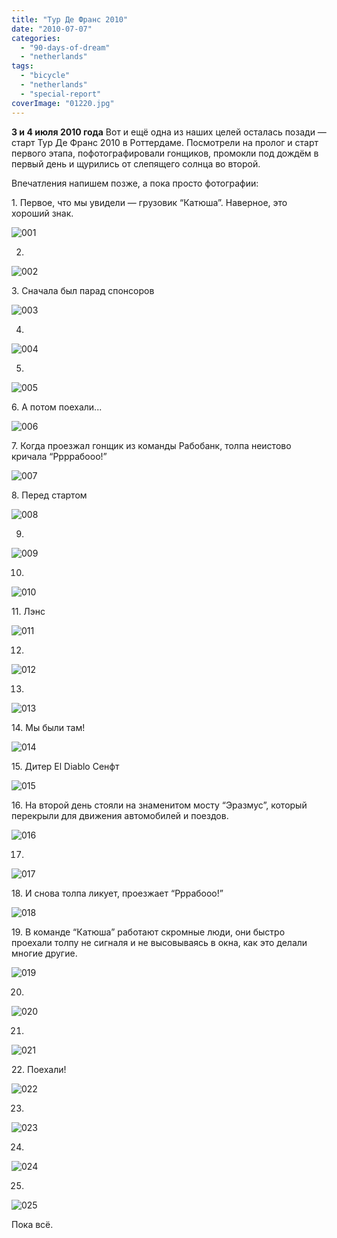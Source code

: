```yaml
---
title: "Тур Де Франс 2010"
date: "2010-07-07"
categories: 
  - "90-days-of-dream"
  - "netherlands"
tags: 
  - "bicycle"
  - "netherlands"
  - "special-report"
coverImage: "01220.jpg"
---
```


**3 и 4 июля 2010 года** Вот и ещё одна из наших целей осталась позади — старт Тур Де Франс 2010 в Роттердаме. Посмотрели на пролог и старт первого этапа, пофотографировали гонщиков, промокли под дождём в первый день и щурились от слепящего солнца во второй.

Впечатления напишем позже, а пока просто фотографии:

1\. Первое, что мы увидели — грузовик “Катюша”. Наверное, это хороший знак.

![001](00122.jpg "001")

2.

![002](00221.jpg "002")

3\. Сначала был парад спонсоров

![003](00320.jpg "003")

4.

![004](00420.jpg "004")

5.

![005](00520.jpg "005")

6\. А потом поехали...

![006](00620.jpg "006")

7\. Когда проезжал гонщик из команды Рабобанк, толпа неистово кричала “Ррррабооо!”

![007](00720.jpg "007")

8\. Перед стартом

![008](00820.jpg "008")

9.

![009](00920.jpg "009")

10.

![010](01018.jpg "010")

11\. Лэнс

![011](01119.jpg "011")

12.

![012](01220.jpg "012")

13.

![013](01322.jpg "013")

14\. Мы были там!

![014](01419.jpg "014")

15\. Дитер El Diablo Сенфт

![015](01520.jpg "015")

16\. На второй день стояли на знаменитом мосту “Эразмус”, который перекрыли для движения автомобилей и поездов.

![016](01620.jpg "016")

17.

![017](01719.jpg "017")

18\. И снова толпа ликует, проезжает “Рррабооо!”

![018](01819.jpg "018")

19\. В команде “Катюша” работают скромные люди, они быстро проехали толпу не сигналя и не высовываясь в окна, как это делали многие другие.

![019](01919.jpg "019")

20.

![020](02019.jpg "020")

21.

![021](02119.jpg "021")

22\. Поехали!

![022](02219.jpg "022")

23.

![023](02318.jpg "023")

24.

![024](02418.jpg "024")

25.

![025](02519.jpg "025")

Пока всё.
